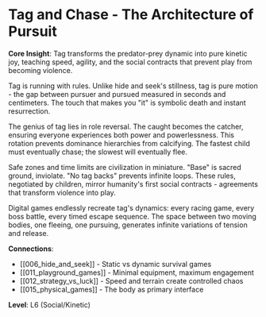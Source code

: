 # Tag and Chase - The Architecture of Pursuit

**Core Insight**: Tag transforms the predator-prey dynamic into pure kinetic joy, teaching speed, agility, and the social contracts that prevent play from becoming violence.

Tag is running with rules. Unlike hide and seek's stillness, tag is pure motion - the gap between pursuer and pursued measured in seconds and centimeters. The touch that makes you "it" is symbolic death and instant resurrection.

The genius of tag lies in role reversal. The caught becomes the catcher, ensuring everyone experiences both power and powerlessness. This rotation prevents dominance hierarchies from calcifying. The fastest child must eventually chase; the slowest will eventually flee.

Safe zones and time limits are civilization in miniature. "Base" is sacred ground, inviolate. "No tag backs" prevents infinite loops. These rules, negotiated by children, mirror humanity's first social contracts - agreements that transform violence into play.

Digital games endlessly recreate tag's dynamics: every racing game, every boss battle, every timed escape sequence. The space between two moving bodies, one fleeing, one pursuing, generates infinite variations of tension and release.

**Connections**:
- [[006_hide_and_seek]] - Static vs dynamic survival games
- [[011_playground_games]] - Minimal equipment, maximum engagement
- [[012_strategy_vs_luck]] - Speed and terrain create controlled chaos
- [[015_physical_games]] - The body as primary interface

**Level**: L6 (Social/Kinetic)